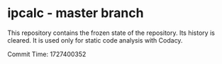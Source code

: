 # ipcalc - master branch

This repository contains the frozen state of the repository.
Its history is cleared. It is used only for static code
analysis with Codacy.

Commit Time: 1727400352